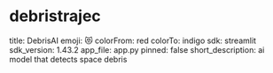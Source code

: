 # debristrajec

title: DebrisAI
emoji: 😻
colorFrom: red
colorTo: indigo
sdk: streamlit
sdk_version: 1.43.2
app_file: app.py
pinned: false
short_description: ai model that detects space debris

